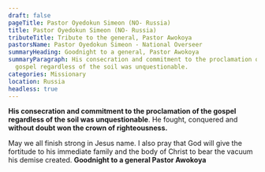 ```yaml
---
draft: false
pageTitle: Pastor Oyedokun Simeon (NO- Russia)
title: Pastor Oyedokun Simeon (NO- Russia)
tributeTitle: Tribute to the general, Pastor Awokoya
pastorsName: Pastor Oyedokun Simeon - National Overseer
summaryHeading: Goodnight to a general, Pastor Awokoya
summaryParagraph: His consecration and commitment to the proclamation of the
  gospel regardless of the soil was unquestionable.
categories: Missionary
location: Russia
headless: true
---
```

**His consecration and commitment to the proclamation of the gospel regardless of the soil was unquestionable**. He fought, conquered and **without doubt won the crown of righteousness.** 


May we all finish strong in Jesus name. I also pray that God will give the fortitude to his immediate family and the body of Christ to bear the vacuum his demise created. **Goodnight to a general Pastor Awokoya**